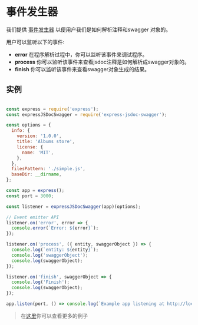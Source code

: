 # 事件发生器

我们提供 [事件发生器](https://nodejs.org/api/events.html) 以便用户我们是如何解析注释和swagger 对象的。

用户可以监听以下的事件:

- **error** 在程序解析过程中，你可以监听该事件来调试程序。
- **process** 你可以监听该事件来查看jsdoc注释是如何解析成swagger对象的。
- **finish** 你可以监听该事件来查看swagger对象生成的结果。

## 实例

```javascript
  
const express = require('express');
const expressJSDocSwagger = require('express-jsdoc-swagger');

const options = {
  info: {
    version: '1.0.0',
    title: 'Albums store',
    license: {
      name: 'MIT',
    },
  },
  filesPattern: './simple.js',
  baseDir: __dirname,
};

const app = express();
const port = 3000;

const listener = expressJSDocSwagger(app)(options);

// Event emitter API
listener.on('error', error => {
  console.error(`Error: ${error}`);
});

listener.on('process', ({ entity, swaggerObject }) => {
  console.log(`entity: ${entity}`);
  console.log('swaggerObject');
  console.log(swaggerObject);
});

listener.on('finish', swaggerObject => {
  console.log('Finish');
  console.log(swaggerObject);
});

app.listen(port, () => console.log(`Example app listening at http://localhost:${port}`));
````

> 在[这里](https://github.com/BRIKEV/express-jsdoc-swagger/blob/master/examples/eventEmitter)你可以查看更多的例子

